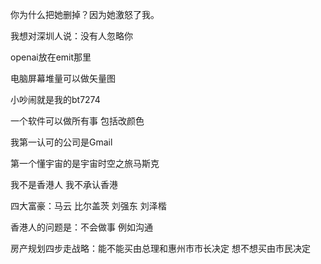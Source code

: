 你为什么把她删掉？因为她激怒了我。

我想对深圳人说：没有人忽略你

openai放在emit那里

电脑屏幕堆量可以做矢量图

小吵闹就是我的bt7274

一个软件可以做所有事 包括改颜色

我第一认可的公司是Gmail

第一个懂宇宙的是宇宙时空之旅马斯克

我不是香港人 我不承认香港

四大富豪：马云 比尔盖茨 刘强东 刘泽楷

香港人的问题是：不会做事 例如沟通

房产规划四步走战略：能不能买由总理和惠州市市长决定 想不想买由市民决定